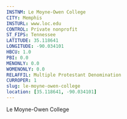 ```yaml
---
INSTNM: Le Moyne-Owen College
CITY: Memphis
INSTURL: www.loc.edu
CONTROL: Private nonprofit
ST_FIPS: Tennessee
LATITUDE: 35.118641
LONGITUDE: -90.034101
HBCU: 1.0
PBI: 0.0
MENONLY: 0.0
WOMENONLY: 0.0
RELAFFIL: Multiple Protestant Denomination
CURROPER: 1
slug: le-moyne-owen-college
location: [35.118641, -90.034101]
---
```

Le Moyne-Owen College